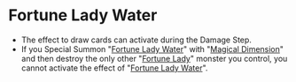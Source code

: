 # Fortune Lady Water

*   The effect to draw cards can activate during the Damage Step.
*   If you Special Summon "[Fortune Lady Water](https://yugioh.fandom.com/wiki/Fortune_Lady_Water)" with "[Magical Dimension](https://yugioh.fandom.com/wiki/Magical_Dimension)" and then destroy the only other "[Fortune Lady](https://yugioh.fandom.com/wiki/Fortune_Lady)" monster you control, you cannot activate the effect of "[Fortune Lady Water](https://yugioh.fandom.com/wiki/Fortune_Lady_Water)".
